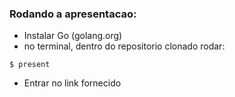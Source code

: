 ### Rodando a apresentacao:
- Instalar Go (golang.org)
- no terminal, dentro do repositorio clonado rodar:
```
$ present
```
- Entrar no link fornecido
